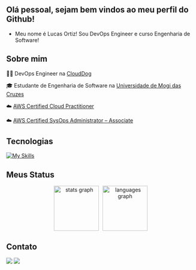 ## Olá pessoal, sejam bem vindos ao meu perfil do Github!
- Meu nome é Lucas Ortiz! Sou DevOps Engineer e curso Engenharia de Software!

## Sobre mim

<p>👨‍💻 DevOps Engineer na <a href="https://www.clouddog.com.br/" target="blank_">CloudDog</a></p>
<p>🎓 Estudante de Engenharia de Software na <a href="https://www.umc.br/nucleo-de-exatas-engenharia-de-software/" target="blank_">Universidade de Mogi das Cruzes</a></p>
<p>☁️ <a href="https://www.credly.com/badges/db773eb9-df4c-41f1-a42a-b5b2cd08742e/linked_in_profile">AWS Certified Cloud Practitioner</a></p>
<p>☁️ <a href="https://www.credly.com/badges/a61f50af-bfd4-48c5-9c57-db93983840a3/public_url">AWS Certified SysOps Administrator – Associate</a></p>


## Tecnologias
[![My Skills](https://skillicons.dev/icons?i=aws,terraform,docker,kubernetes,python,linux,windows)](https://skillicons.dev)

## Meus Status

<div align="center" style="display: flex; gap: 10px; justify-content: center;">
  <img src="https://github-readme-stats.vercel.app/api?username=Lucas-Ortiz-Developer&hide_title=false&hide_rank=false&show_icons=true&include_all_commits=true&count_private=true&disable_animations=false&theme=midnight-purple&locale=en&hide_border=false" height="120" alt="stats graph" />
  <img src="https://github-readme-stats.vercel.app/api/top-langs?username=Lucas-Ortiz-Developer&locale=en&hide_title=false&layout=compact&card_width=320&langs_count=5&theme=midnight-purple&hide_border=false" height="120" alt="languages graph" />
</div>


## Contato

<div> 
  <a href="https://www.linkedin.com/in/ortizdeveloper/" target="_blank"><img src="https://img.shields.io/badge/-LinkedIn-%230077B5?style=for-the-badge&logo=linkedin&logoColor=white" target="_blank"></a> 
  <a href="https://youtube.com/@lucasortizsre?si=yxQnJtuLPl9iSdF9" target="_blank"><img src="https://img.shields.io/badge/YouTube-FF0000?style=for-the-badge&logo=youtube&logoColor=white" target="_blank"></a>
<!--   <a href="https://instagram.com/rafaballerini" target="_blank"><img src="https://img.shields.io/badge/-Instagram-%23E4405F?style=for-the-badge&logo=instagram&logoColor=white" target="_blank"></a> -->
<!--  	<a href="https://www.twitch.tv/rafaballerinii" target="_blank"><img src="https://img.shields.io/badge/Twitch-9146FF?style=for-the-badge&logo=twitch&logoColor=white" target="_blank"></a> -->
<!--  <a href="https://discord.gg/wagxzStdcR" target="_blank"><img src="https://img.shields.io/badge/Discord-7289DA?style=for-the-badge&logo=discord&logoColor=white" target="_blank"></a>  -->
<!--   <a href = "mailto:contatorafaballerini@gmail.com"><img src="https://img.shields.io/badge/-Gmail-%23333?style=for-the-badge&logo=gmail&logoColor=white" target="_blank"></a> -->
  
  
</div>
